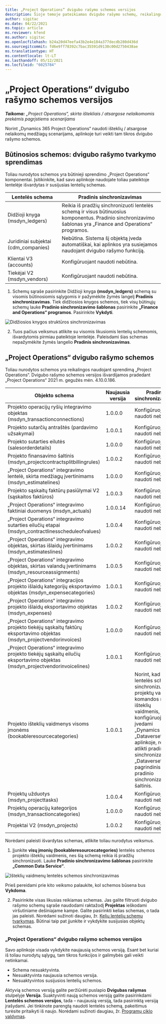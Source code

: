 ```yaml
---
title: „Project Operations“ dvigubo rašymo schemos versijos
description: Šioje temoje pateikiamas dvigubo rašymo schemų, reikalingų naudojant „Dynamics 365 Project Operations“, sąrašas.
author: sigitac
ms.date: 04/22/2021
ms.topic: article
ms.reviewer: kfend
ms.author: sigitac
ms.openlocfilehash: b24a20d47eefa43b2e4e184a377decdb280d436d
ms.sourcegitcommit: fd6e9ff78392c7bac35591d9130c00d2750438ae
ms.translationtype: HT
ms.contentlocale: lt-LT
ms.lasthandoff: 05/12/2021
ms.locfileid: "6025784"
---
```

# <a name="project-operations-dual-write-map-versions"></a>„Project Operations“ dvigubo rašymo schemos versijos

_**Taikoma:** „Project Operations“, skirta ištekliais / atsargose nelaikomomis prekėmis pagrįstiems scenarijams_

Norint „Dynamics 365 Project Operations“ naudoti išteklių / atsargose nelaikomų medžiagų scenarijams, aplinkoje turi veikti tam tikros dvigubo rašymo schemos. 

## <a name="prerequisite-maps-dual-write-orchestration-solution"></a>Būtinosios schemos: dvigubo rašymo tvarkymo sprendimas

Toliau nurodytos schemos yra būtinieji sprendimo „Project Operations“ komponentai. Įsitikinkite, kad savo aplinkoje naudojate toliau pateiktoje lentelėje išvardytas ir susijusias lentelių schemas.

| Lentelės schema | Pradinis sinchronizavimas |
| --- | --- |
| Didžioji knyga (msdyn_ledgers) | Reikia iš pradžių sinchronizuoti lentelės schemą ir visus būtinuosius komponentus. Pradinio sinchronizavimo šablonas yra „Finance and Operations“ programos. |
| Juridiniai subjektai (cdm_companies) | Nebūtina. Sistema šį objektą įveda automatiškai, kai aplinkos yra susiejamos naudojant dvigubo rašymo funkciją. |
| Klientai V3 (accounts) | Konfigūruojant naudoti nebūtina. |
| Tiekėjai V2 (msdyn_vendors) | Konfigūruojant naudoti nebūtina. |

1. Schemų sąraše pasirinkite Didžioji knyga **(msdyn\_ledgers)** schemą su visomis būtinosiomis sąlygomis ir pažymėkite žymės langelį **Pradinis sinchronizavimas**. Tiek didžiosios knygos schemos, tiek visų būtinųjų schemų lauke **Pradinio sinchronizavimo šablonas** pasirinkite **„Finance and Operations“ programos**. Pasirinkite **Vykdyti**.

![Didžiosios knygos struktūros sinchronizavimas](media/DW6.png)

2. Tuos pačius veiksmus atlikite su visomis likusiomis lentelių schemomis, išvardytomis pirmiau pateiktoje lentelėje. Paleisdami šias schemas nepažymėkite žymės langelio **Pradinis sinchronizavimas**.

## <a name="project-operations-dual-write-maps"></a>„Project Operations“ dvigubo rašymo schemos

Toliau nurodytos schemos yra reikalingos naudojant sprendimą „Project Operations“. Dvigubo rašymo schemos versijos išvardijamos pradedant „Project Operations“ 2021 m. gegužės mėn. 4.10.0.186.

| **Objekto schema** | **Naujausia versija** | **Pradinis sinchronizavimas** |
| --- | --- | --- |
| Projekto operacijų ryšių integravimo objektas (msdyn\_transactionconnections) | 1.0.0.0 | Konfigūruojant naudoti nebūtina. |
| Projekto sutarčių antraštės (pardavimo užsakymai) | 1.0.0.1 | Konfigūruojant naudoti nebūtina. |
| Projekto sutarties eilutės (salesorderdetails) | 1.0.0.0 | Konfigūruojant naudoti nebūtina. |
| Projekto finansavimo šaltinis (msdyn_projectcontractsplitbillingrules) | 1.0.0.2 | Konfigūruojant naudoti nebūtina. |
| „Project Operations“ integravimo lentelė, skirta medžiagų įvertinimams (msdyn\_estimatelines) | 1.0.0.0 | Konfigūruojant naudoti nebūtina. |
| Projekto sąskaitų faktūrų pasiūlymai V2 (sąskaitos faktūros) | 1.0.0.3 | Konfigūruojant naudoti nebūtina. |
| „Project Operations“ integravimo faktiniai duomenys (msdyn_actuals) | 1.0.0.14 | Konfigūruojant naudoti nebūtina. |
| „Project Operations“ integravimo sutarties eilučių etapai (msdyn_contractlinesscheduleofvalues) | 1.0.0.4 | Konfigūruojant naudoti nebūtina. |
| „Project Operations“ integravimo objektas, skirtas išlaidų įvertinimams (msdyn_estimateslines) | 1.0.0.2 | Konfigūruojant naudoti nebūtina. |
| „Project Operations“ integravimo objektas, skirtas valandų įvertinimams (msdyn_resourceassignments) | 1.0.0.5 | Konfigūruojant naudoti nebūtina. |
| „Project Operations“ integracijos projekto išlaidų kategorijų eksportavimo objektas (msdyn_expensecategories) | 1.0.0.1 | Konfigūruojant naudoti nebūtina. |
| „Project Operations“ integravimo projekto išlaidų eksportavimo objektas (msdyn_expenses) | 1.0.0.2 | Konfigūruojant naudoti nebūtina. |
| „Project Operations“ integravimo projekto tiekėjų sąskaitų faktūrų eksportavimo objektas (msdyn_projectvendorinvoices) | 1.0.0.0 | Konfigūruojant naudoti nebūtina. |
| „Project Operations“ integravimo projekto tiekėjų sąskaitų eilučių eksportavimo objektas (msdyn_projectvendorinvoicelines) | 1.0.0.1 | Konfigūruojant naudoti nebūtina. |
| Projekto išteklių vaidmenys visoms įmonėms (bookableresourcecategories) | 1.0.0.1 | Norint, kad lentelės schema sinchronizuotų projektų vadovo ir komandos nario išteklių vaidmenis, kurie konfigūruojant įvedami „Dynamics 365“ „Dataverse“ aplinkoje, reikia atlikti pradinį sinchronizavimą. „Dataverse“ yra pagrindinis pradinio sinchronizavimo šaltinis. |
| Projektų užduotys (msdyn_projecttasks) | 1.0.0.4 | Konfigūruojant naudoti nebūtina. |
| Projektų operacijų kategorijos (msdyn_transactioncategories) | 1.0.0.0 | Konfigūruojant naudoti nebūtina. |
| Projektai V2 (msdyn_projects) | 1.0.0.2 | Konfigūruojant naudoti nebūtina. |

Norėdami paleisti išvardytas schemas, atlikite toliau nurodytus veiksmus.

1. Įjunkite **visų įmonių (bookableresourcecategories)** lentelės schemos projekto išteklių vaidmenis, nes šią schemą reikia iš pradžių sinchronizuoti. Lauke **Pradinio sinchronizavimo šablonas** pasirinkite **„Common Data Service“**. 

 ![Išteklių vaidmenų lentelės schemos sinchronizavimas](media/6ResourceInitialSync.jpg)

 Prieš pereidami prie kito veiksmo palaukite, kol schemos būsena bus **Vykdoma**.

2. Pasirinkite visas likusias reikiamas schemas. Jas galite filtruoti dvigubo rašymo schemų sąraše naudodami raktažodį **Projektas** ieškodami viršutiniame dešiniajame kampe. Galite pasirinkti kelias schemas, o tada jas paleisti. Norėdami sužinoti daugiau, žr. [Kelių lentelių schemų tvarkymas](/dynamics365/fin-ops-core/dev-itpro/data-entities/dual-write/multiple-entity-maps). Būtinai taip pat įjunkite ir vykdykite susijusias objektų schemas.

### <a name="project-operations-dual-write-map-versions"></a>„Project Operations“ dvigubo rašymo schemos versijos

Savo aplinkoje visada vykdykite naujausią schemos versiją. Esant bet kuriai iš toliau nurodytų sąlygų, tam tikros funkcijos ir galimybės gali veikti netinkamai.

- Schema nesuaktyvinta.
- Nesuaktyvinta naujausia schemos versija. 
- Nesuaktyvintos susijusios lentelių schemos.

Aktyvią schemos versiją galite peržiūrėti puslapio **Dvigubas rašymas** stulpelyje **Versija**. Suaktyvinti naują schemos versiją galite pasirinkdami **Lentelės schemos versijos**, tada – naujausią versiją, tada pasirinktą versiją įrašydami. Jei tinkinote parengtą naudoti lentelės schemą, pakeitimus turėsite pritaikyti iš naujo. Norėdami sužinoti daugiau, žr. [Programų ciklo valdymas](/dynamics365/fin-ops-core/dev-itpro/data-entities/dual-write/app-lifecycle-management).
